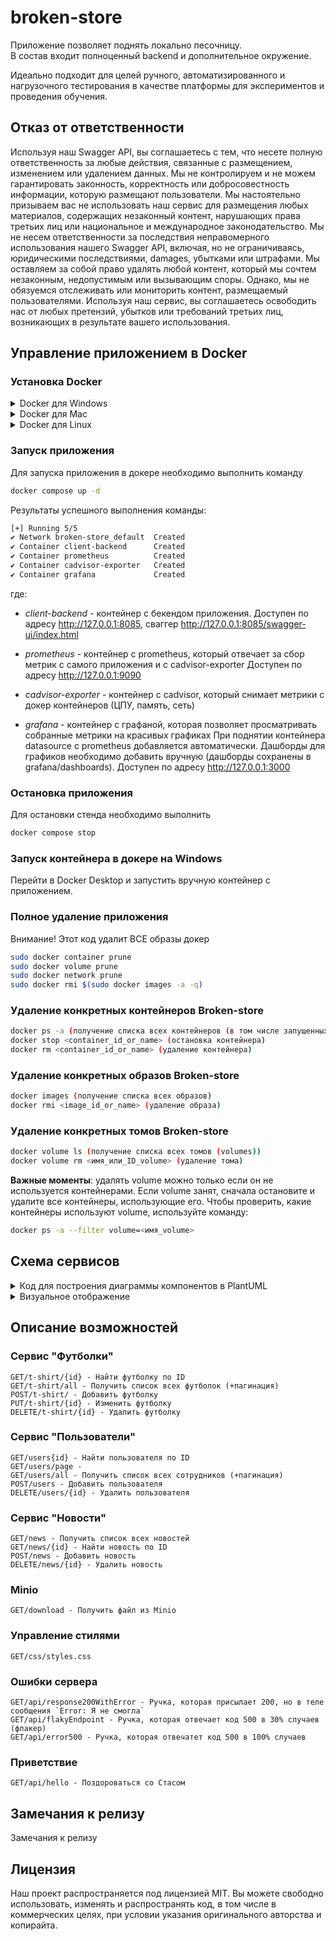 # broken-store

Приложение позволяет поднять локально песочницу.  
В состав входит полноценный backend и дополнительное окружение.

Идеально подходит для целей ручного, автоматизированного и нагрузочного тестирования в качестве платформы 
для экспериментов и проведения обучения. 

## Отказ от ответственности

Используя наш Swagger API, вы соглашаетесь с тем, что несете полную ответственность за любые действия, связанные с размещением, изменением или удалением данных. 
Мы не контролируем и не можем гарантировать законность, корректность или добросовестность информации, которую размещают пользователи.
Мы настоятельно призываем вас не использовать наш сервис для размещения любых материалов, содержащих незаконный контент, нарушающих права третьих лиц или национальное и международное законодательство. 
Мы не несем ответственности за последствия неправомерного использования нашего Swagger API, включая, но не ограничиваясь, юридическими последствиями, damages, убытками или штрафами.
Мы оставляем за собой право удалять любой контент, который мы сочтем незаконным, недопустимым или вызывающим споры. 
Однако, мы не обязуемся отслеживать или мониторить контент, размещаемый пользователями. 
Используя наш сервис, вы соглашаетесь освободить нас от любых претензий, убытков или требований третьих лиц, 
возникающих в результате вашего использования.

## Управление приложением в Docker

### Установка Docker
<details>

<summary>Docker для Windows</summary>

Для скачивания Docker на Windows необходимо выполнить команду в PowerShell от имени администратора
```Bash
Invoke-WebRequest -Uri https://desktop.docker.com/win/stable/Docker%20Desktop%20Installer.exe -OutFile DockerDesktopInstaller.exe
```

Для установки Docker на Windows необходимо выполнить команду в PowerShell от имени администратора
```Bash
Start-Process -Wait -FilePath .\DockerDesktopInstaller.exe
```

**Важно**: в процессе установки снять флажок с чекбокса «**Use WSL 2 instead of Hyper-V (recommended)**»

Результат успешной установки Docker:
```Bash
Docker Desktop 4.36.0
Installation succeeded
```

Для запуска Docker на Windows необходимо выполнить команду в PowerShell от имени администратора
```Bash
Start-Process 'C:\Program Files\Docker\Docker\Docker Desktop.exe'
```

Принять соглашение и авторизоваться в Docker.

</details>

<details><summary>Docker для Mac</summary>
Скоро...
</details>

<details><summary>Docker для Linux</summary>
Скоро...
</details>

### Запуск приложения

Для запуска приложения в докере необходимо выполнить команду
```Bash
docker compose up -d
```

Результаты успешного выполнения команды:
```Bash
[+] Running 5/5
✔ Network broken-store_default  Created                                                                                                                                                        0.0s
✔ Container client-backend      Created                                                                                                                                                        0.0s
✔ Container prometheus          Created                                                                                                                                                        0.0s
✔ Container cadvisor-exporter   Created                                                                                                                                                        0.1s
✔ Container grafana             Created 
```

где:

- *client-backend* - контейнер с бекендом приложения. Доступен по адресу http://127.0.0.1:8085, сваггер http://127.0.0.1:8085/swagger-ui/index.html

- *prometheus* - контейнер с prometheus, который отвечает за сбор метрик с самого приложения и с cadvisor-exporter
Доступен по адресу http://127.0.0.1:9090

- *cadvisor-exporter* - контейнер с cadvisor, который снимает метрики с докер контейнеров (ЦПУ, память, сеть)

- *grafana* - контейнер с графаной, которая позволяет просматривать собранные метрики на красивых графиках
При поднятии контейнера datasource с prometheus добавляется автоматически. Дашборды для графиков необходимо добавить вручную
(дашборды сохранены в grafana/dashboards). Доступен по адресу http://127.0.0.1:3000

### Остановка приложения

Для остановки стенда необходимо выполнить
```Bash
docker compose stop
```

### Запуск контейнера в докере на Windows

Перейти в Docker Desktop и запустить вручную контейнер с приложением.


### Полное удаление приложения

Внимание! Этот код удалит ВСЕ образы докер

```Bash
sudo docker container prune
sudo docker volume prune
sudo docker network prune
sudo docker rmi $(sudo docker images -a -q)
```

### Удаление конкретных контейнеров Broken-store

```Bash
docker ps -a (получение списка всех контейнеров (в том числе запущенных))
docker stop <container_id_or_name> (остановка контейнера)
docker rm <container_id_or_name> (удаление контейнера) 
```

### Удаление конкретных образов Broken-store

```Bash
docker images (получение списка всех образов)
docker rmi <image_id_or_name> (удаление образа) 
```

### Удаление конкретных томов Broken-store

```Bash
docker volume ls (получение списка всех томов (volumes))
docker volume rm <имя_или_ID_volume> (удаление тома)
```
**Важные моменты**: удалять volume можно только если он не используется контейнерами.
Если volume занят, сначала остановите и удалите все контейнеры, использующие его.
Чтобы проверить, какие контейнеры используют volume, используйте команду:
```Bash
docker ps -a --filter volume=<имя_volume>
```



## Схема сервисов

<details>

<summary>Код для построения диаграммы компонентов в PlantUML</summary>

```PlantUML
@startuml
() "user interface" as frontend #red
package "Controllers" {
[t-shirt-controller] as t_shirt
[user-controller] as user
[pay-controller] as pay #red
[news-controller] as news
[broken-store-controller] as br
[server-error-controller] as erorrs
[orders-controller] as orders #red
}
package "service" {
[keycloak] as keycloak
[grafana]
}
package "DB" {
database "minio" {
}
database "prometheus" {
}
database "postgres" {
}
}
user -- keycloak : Регистрация/авторизация
t_shirt -- orders : Инфо о футболке
user -- orders : Инфо о пользователе
pay -- orders : Оплата
frontend -- news
frontend -- t_shirt
frontend -- keycloak
prometheus -- grafana
@enduml
```

</details>

<details>

<summary>Визуальное отображение</summary>

Красным отмечены нереализованные сервисы
![image](https://github.com/user-attachments/assets/ff8907d5-8c48-4e72-a224-ff2ecb8e35a5)

</details>

## Описание возможностей
### Сервис "Футболки"
```
GET/t-shirt/{id} - Найти футболку по ID
GET/t-shirt/all - Получить список всех футболок (+пагинация)
POST/t-shirt/ - Добавить футболку
PUT/t-shirt/{id} - Изменить футболку
DELETE/t-shirt/{id} - Удалить футболку
```

### Сервис "Пользователи"
```
GET/users{id} - Найти пользователя по ID
GET/users/page - 
GET/users/all - Получить список всех сотрудников (+пагинация)
POST/users - Добавить пользователя
DELETE/users/{id} - Удалить пользователя
```

### Сервис "Новости"
```
GET/news - Получить список всех новостей
GET/news/{id} - Найти новость по ID
POST/news - Добавить новость
DELETE/news/{id} - Удалить новость
```

### Minio
```
GET/download - Получить файл из Minio
```

### Управление стилями
```
GET/css/styles.css
```

### Ошибки сервера
```
GET/api/response200WithError - Ручка, которая присылает 200, но в теле сообщения `Error: Я не смогла`
GET/api/flakyEndpoint - Ручка, которая отвечает код 500 в 30% случаев (флакер)
GET/api/error500 - Ручка, которая отвечатет код 500 в 100% случаев
```

### Приветствие
```
GET/api/hello - Поздороваться со Стасом
```

## Замечания к релизу
Замечания к релизу


## Лицензия
Наш проект распространяется под лицензией MIT.
Вы можете свободно использовать, изменять и распространять код, в том числе в коммерческих целях, при условии указания оригинального авторства и копирайта.
